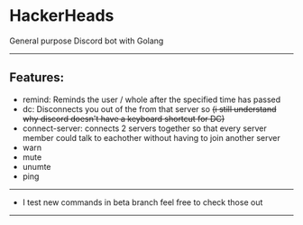 # HackerHeads

General purpose Discord bot with Golang

___

## Features:

* remind: Reminds the user / whole after the specified time has passed 
* dc: Disconnects you out of the from that server so ~~(i still understand why discord doesn't have a keyboard shortcut for DC)~~
* connect-server: connects 2 servers together so that every server member could talk to eachother without having to join another server
* warn
* mute
* unumte
* ping 
___

- I test new commands in beta branch feel free to check those out

___